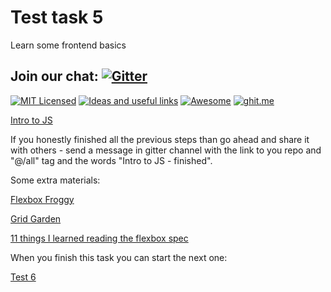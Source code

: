 
# Test task 5
Learn some frontend basics

## Join our chat: [![Gitter](https://badges.gitter.im/Kottans/frontend.svg)](https://gitter.im/Kottans/frontend?utm_source=badge&utm_medium=badge&utm_campaign=pr-badge)

[![MIT Licensed](https://img.shields.io/badge/license-MIT-blue.svg)](https://github.com/Kottans/web/blob/master/LICENSE.md)
[![Ideas and useful links](https://img.shields.io/badge/google--doc-ideas-ff69b4.svg)](https://docs.google.com/spreadsheets/d/1bZJhYjK3VHOS2HmQb2Fs4aHfEBt8mp1F09j9nEEDaqE/edit#gid=818017811)
[![Awesome](https://cdn.rawgit.com/sindresorhus/awesome/d7305f38d29fed78fa85652e3a63e154dd8e8829/media/badge.svg)](https://github.com/sindresorhus/awesome#front-end-development)
[![ghit.me](https://ghit.me/badge.svg?repo=Kottans/frontend)](https://ghit.me/repo/Kottans/frontend)

[Intro to JS](https://www.udacity.com/course/intro-to-javascript--ud803)

If you honestly finished all the previous steps than go ahead and share it with others - send a message in gitter channel with the link to you repo and "@/all" tag and the words "Intro to JS - finished".

Some extra materials:

[Flexbox Froggy](http://flexboxfroggy.com/)

[Grid Garden](http://cssgridgarden.com/)

[11 things I learned reading the flexbox spec](https://hackernoon.com/11-things-i-learned-reading-the-flexbox-spec-5f0c799c776b)


When you finish this task you can start the next one:

[Test 6](test06.md)
